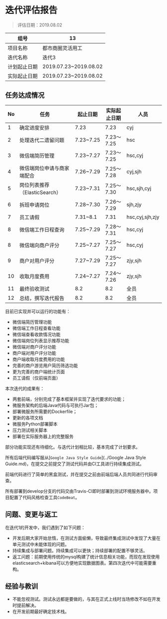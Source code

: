 # 迭代评估报告

> 评估日期：2019.08.02

| 组号         | 13                    |
| ------------ | --------------------- |
| 项目名称     | 都市商圈灵活用工      |
| 迭代名称     | 迭代3                 |
| 计划起止日期 | 2019.07.23~2019.08.02 |
| 实际起止日期 | 2019.07.23~2019.08.02 |

## 任务达成情况

| No   | 任务                               | 起止日期  | 实际起止日期 | 人员        |
| ---- | ---------------------------------- | --------- | ----------- | ----------- |
| 1    | 确定进度安排                       | 7.23      |  7.23     | cyj         |
| 2    | 处理迭代二遗留问题      | 7.23~7.25 | 7.23～7.25 | hsc         |
| 3    | 微信端简历管理 | 7.23~7.27 | 7.23～7.25 | hsc,cyj  |
| 4    | 微信端岗位申请与商家端配合         | 7.26~7.29 | 7.25～7.28 | cyj,sjh     |
| 5    | 岗位列表推荐（ElasticSearch） | 7.23~7.31 | 7.25～7.30 | hsc,sjh,cyj |
| 6    | 拆班申请岗位           | 7.28~7.30 | 7.26～7.29 | sjh,zjy |
| 7    | 员工请假                           | 7.31~8.1 | 7.31 | hsc,cyj,sjh,zjy |
| 8    | 微信端工作日程查询         | 7.25~7.29 | 7.28～7.31 | hsc,cyj |
| 8    | 微信端向商户评分             | 7.25~7.27 | 7.25～7.27 | hsc,cyj |
| 9    | 商户对用户评分 | 7.27~7.29 | 7.25～7.27 | zjy,sjh |
| 10   | 收取月度费用 | 7.24~7.27 | 7.24～7.26 | zjy,sjh     |
| 11   | 最终验收测试                       | 8.2   |  8.2  | 全员        |
| 12   | 总结，撰写迭代报告                 | 8.2   |  8.2  | 全员        |


目前已实现并可以运行的功能有：

- 微信端简历管理功能
- 微信端工作日程查看功能
- 微信端查看收款情况功能
- 微信端岗位列表显示推荐功能
- 微信端对商户评分功能
- 商户端对用户评分功能
- 商户端收取月度费用的功能
- 完善的商户游览用户简历筛选功能
- 更为完善的商户端统计页面
- 员工请假（仅前端页面）

本次迭代的成果有：

- 两套前端，分别完成了基本框架并实现了迭代要求的功能；
- 微服务架构的后端Java代码与可执行Jar包；
- 部署微服务所需要的Dockerfile；
- 更新的各项文档
- 微服务Python部署脚本
- 压力测试相关脚本
- 部署在实际服务器上的完整服务

部分功能实现还有待细化。与迭代计划相比较，基本完成了计划要求。

所有后端代码编写服从[`Google Java Style Guide`](../Google Java Style Guide.md)，在提交之前提交了测试代码并由CI工具进行持续集成测试。

前端代码进行了简单的黑盒测试，并在提交之前由前端后端人员共同进行代码审查。

所有部署到develop分支的代码交由Travis-CI即时部署到测试环境服务器中。项目配置了代码风格检查工具`CodeBeat`。

## 问题、变更与返工

在迭代1的开发中，我们遇到了如下问题：

- 开发后期大家开始怠惰，在测试方面偷懒，导致最终集成测试中发现了大量在单元测试中未能体现的问题。
- 持续集成与部署问题。持续集成可以更快；持续部署的配置不够灵活。
- 返工问题：前期使用传统的mysql构建了统计信息相关功能，而现在发现使用elasticsearch+kibana可以方便地实现数据图表。第四次迭代中可能需要重构。

## 经验与教训

- 不能忽视测试。测试永远都是要做的，与其在正式上线时当场修改不如在开发时提前解决。
- 在开发前期最好确定技术栈。
